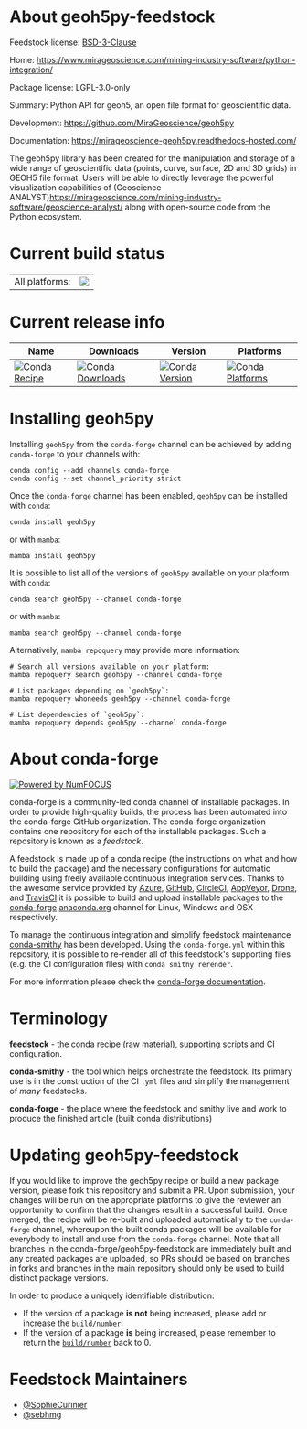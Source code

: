 About geoh5py-feedstock
=======================

Feedstock license: [BSD-3-Clause](https://github.com/conda-forge/geoh5py-feedstock/blob/main/LICENSE.txt)

Home: https://www.mirageoscience.com/mining-industry-software/python-integration/

Package license: LGPL-3.0-only

Summary: Python API for geoh5, an open file format for geoscientific data.

Development: https://github.com/MiraGeoscience/geoh5py

Documentation: https://mirageoscience-geoh5py.readthedocs-hosted.com/

The geoh5py library has been created for the manipulation and storage of a wide range of
geoscientific data (points, curve, surface, 2D and 3D grids) in GEOH5 file format. Users will
be able to directly leverage the powerful visualization capabilities of
(Geoscience ANALYST)<https://mirageoscience.com/mining-industry-software/geoscience-analyst/>
along with open-source code from the Python ecosystem.


Current build status
====================


<table><tr><td>All platforms:</td>
    <td>
      <a href="https://dev.azure.com/conda-forge/feedstock-builds/_build/latest?definitionId=22993&branchName=main">
        <img src="https://dev.azure.com/conda-forge/feedstock-builds/_apis/build/status/geoh5py-feedstock?branchName=main">
      </a>
    </td>
  </tr>
</table>

Current release info
====================

| Name | Downloads | Version | Platforms |
| --- | --- | --- | --- |
| [![Conda Recipe](https://img.shields.io/badge/recipe-geoh5py-green.svg)](https://anaconda.org/conda-forge/geoh5py) | [![Conda Downloads](https://img.shields.io/conda/dn/conda-forge/geoh5py.svg)](https://anaconda.org/conda-forge/geoh5py) | [![Conda Version](https://img.shields.io/conda/vn/conda-forge/geoh5py.svg)](https://anaconda.org/conda-forge/geoh5py) | [![Conda Platforms](https://img.shields.io/conda/pn/conda-forge/geoh5py.svg)](https://anaconda.org/conda-forge/geoh5py) |

Installing geoh5py
==================

Installing `geoh5py` from the `conda-forge` channel can be achieved by adding `conda-forge` to your channels with:

```
conda config --add channels conda-forge
conda config --set channel_priority strict
```

Once the `conda-forge` channel has been enabled, `geoh5py` can be installed with `conda`:

```
conda install geoh5py
```

or with `mamba`:

```
mamba install geoh5py
```

It is possible to list all of the versions of `geoh5py` available on your platform with `conda`:

```
conda search geoh5py --channel conda-forge
```

or with `mamba`:

```
mamba search geoh5py --channel conda-forge
```

Alternatively, `mamba repoquery` may provide more information:

```
# Search all versions available on your platform:
mamba repoquery search geoh5py --channel conda-forge

# List packages depending on `geoh5py`:
mamba repoquery whoneeds geoh5py --channel conda-forge

# List dependencies of `geoh5py`:
mamba repoquery depends geoh5py --channel conda-forge
```


About conda-forge
=================

[![Powered by
NumFOCUS](https://img.shields.io/badge/powered%20by-NumFOCUS-orange.svg?style=flat&colorA=E1523D&colorB=007D8A)](https://numfocus.org)

conda-forge is a community-led conda channel of installable packages.
In order to provide high-quality builds, the process has been automated into the
conda-forge GitHub organization. The conda-forge organization contains one repository
for each of the installable packages. Such a repository is known as a *feedstock*.

A feedstock is made up of a conda recipe (the instructions on what and how to build
the package) and the necessary configurations for automatic building using freely
available continuous integration services. Thanks to the awesome service provided by
[Azure](https://azure.microsoft.com/en-us/services/devops/), [GitHub](https://github.com/),
[CircleCI](https://circleci.com/), [AppVeyor](https://www.appveyor.com/),
[Drone](https://cloud.drone.io/welcome), and [TravisCI](https://travis-ci.com/)
it is possible to build and upload installable packages to the
[conda-forge](https://anaconda.org/conda-forge) [anaconda.org](https://anaconda.org/)
channel for Linux, Windows and OSX respectively.

To manage the continuous integration and simplify feedstock maintenance
[conda-smithy](https://github.com/conda-forge/conda-smithy) has been developed.
Using the ``conda-forge.yml`` within this repository, it is possible to re-render all of
this feedstock's supporting files (e.g. the CI configuration files) with ``conda smithy rerender``.

For more information please check the [conda-forge documentation](https://conda-forge.org/docs/).

Terminology
===========

**feedstock** - the conda recipe (raw material), supporting scripts and CI configuration.

**conda-smithy** - the tool which helps orchestrate the feedstock.
                   Its primary use is in the construction of the CI ``.yml`` files
                   and simplify the management of *many* feedstocks.

**conda-forge** - the place where the feedstock and smithy live and work to
                  produce the finished article (built conda distributions)


Updating geoh5py-feedstock
==========================

If you would like to improve the geoh5py recipe or build a new
package version, please fork this repository and submit a PR. Upon submission,
your changes will be run on the appropriate platforms to give the reviewer an
opportunity to confirm that the changes result in a successful build. Once
merged, the recipe will be re-built and uploaded automatically to the
`conda-forge` channel, whereupon the built conda packages will be available for
everybody to install and use from the `conda-forge` channel.
Note that all branches in the conda-forge/geoh5py-feedstock are
immediately built and any created packages are uploaded, so PRs should be based
on branches in forks and branches in the main repository should only be used to
build distinct package versions.

In order to produce a uniquely identifiable distribution:
 * If the version of a package **is not** being increased, please add or increase
   the [``build/number``](https://docs.conda.io/projects/conda-build/en/latest/resources/define-metadata.html#build-number-and-string).
 * If the version of a package **is** being increased, please remember to return
   the [``build/number``](https://docs.conda.io/projects/conda-build/en/latest/resources/define-metadata.html#build-number-and-string)
   back to 0.

Feedstock Maintainers
=====================

* [@SophieCurinier](https://github.com/SophieCurinier/)
* [@sebhmg](https://github.com/sebhmg/)

